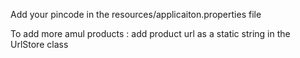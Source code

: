 Add your pincode in the resources/applicaiton.properties file

To add more amul products : add product url as a static string in the UrlStore class
